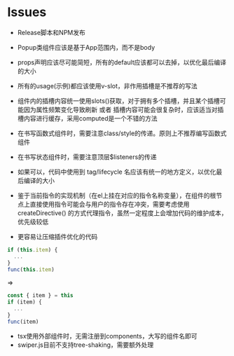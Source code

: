 # Issues

- Release脚本和NPM发布

- Popup类组件应该是基于App范围内，而不是body

- props声明应该尽可能简短，所有的default应该都可以去掉，以优化最后编译的大小

- 所有的usage(示例)都应该使用v-slot，非作用插槽是不推荐的写法

- 组件内的插槽内容统一使用slots()获取，对于拥有多个插槽，并且某个插槽可能因为属性频繁变化导致刷新 或者 插槽内容可能会很复杂时，应该适当对插槽内容进行缓存，采用computed是一个不错的方法

- 在书写函数式组件时，需要注意class/style的传递。原则上不推荐编写函数式组件
- 在书写状态组件时，需要注意顶层$listeners的传递

- 如果可以，代码中使用到 tag/lifecycle 名应该有统一的地方定义，以优化最后编译的大小

- 鉴于当前指令的实现机制（在el上挂在对应的指令名称变量），在组件的根节点上直接使用指令可能会与用户的指令存在冲突，需要考虑使用 createDirective() 的方式代理指令，虽然一定程度上会增加代码的维护成本，优先级较低

- 更容易让压缩插件优化的代码

```js
if (this.item) {
  ...
}
func(this.item)
```

=>

```js
const { item } = this
if (item) {
  ...
}
func(item)
```

- tsx使用外部组件时，无需注册到components，大写的组件名即可
- swiper.js目前不支持tree-shaking，需要额外处理
